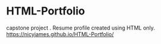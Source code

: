 # HTML-Portfolio
capstone project . Resume profile created using HTML only. 
https://nicyjames.github.io/HTML-Portfolio/
